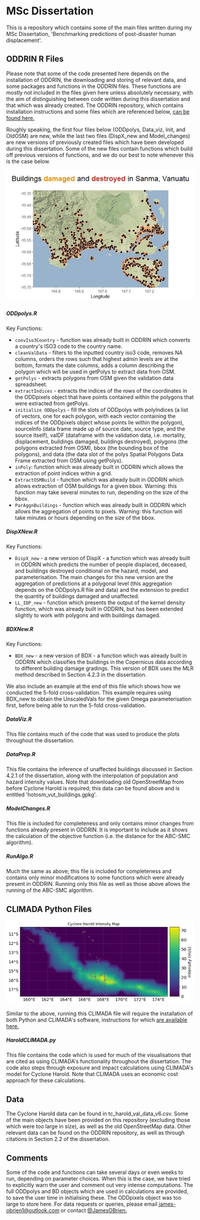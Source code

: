 # MSc Dissertation
This is a repository which contains some of the main files written during my MSc Dissertation, 'Benchmarking predictions of post-disaster human displacement'.

## ODDRIN R Files
Please note that some of the code presented here depends on the installation of ODDRIN, the downloading and storing of relevant data, and some packages and functions in the ODDRIN files. These functions are mostly not included in the files given here unless absolutely necessary, with the aim of distinguishing between code written during this dissertation and that which was already created. The ODDRIN repository, which contains installation instructions and some files which are referenced below, [can be found here.]

Roughly speaking, the first four files below (ODDpolys, Data_viz, Init, and OldOSM) are new, while the last two files (DispX_new and Model_changes) are new versions of previously created files which have been developed during this dissertation. Some of the new files contain functions which build off previous versions of functions, and we do our best to note whenever this is the case below. 

![plot](./Sanma.jpeg)

##### ODDpolys.R

Key Functions:
- `convIso3Country` - function was already built in ODDRIN which converts a country's ISO3 code to the country name.
- `cleanValData` - filters to the inputted country iso3 code, removes NA columns, orders the rows such that highest admin levels are at the  bottom, formats the date columns, adds a column describing the polygon which will be used in getPolys to extract data from OSM.
- `getPolys` - extracts polygons from OSM given the validation data spreadsheet.
- `extractIndices` - extracts the indices of the rows of the coordinates in the ODDpixels object that have points contained within the polygons that were extracted from getPolys.
- `initialize ODDpolys` - fill the slots of ODDpolys with polyIndices (a list of vectors, one for each polygon, with each vector containing the indices of the ODDpixels object whose points lie within the polygon), sourceInfo (data frame made up of source date, source type, and the source itself), valDF (dataframe with the validation data, i.e. mortality, displacement, buildings damaged, buildings destroyed), polygons (the polygons extracted from OSM), bbox (the bounding box of the polygons), and data (the data slot of the polys Spatial Polygons Data Frame extracted from OSM using getPolys).
- `inPoly`: function which was already built in ODDRIN which allows the extraction of point indices within a grid.
- `ExtractOSMBuild` - function which was already built in ODDRIN which allows extraction of OSM buildings for a given bbox. Warning: this function may take several minutes to run, depending on the size of the bbox.
- `ParAggnBuildings` - function which was already built in ODDRIN which allows the aggregation of points to pixels. Warning: this function will take minutes or hours depending on the size of the bbox.

##### DispXNew.R

Key Functions:
- `DispX_new` - a new version of DispX - a function which was already built in ODDRIN which predicts the number of people displaced, deceased, and buildings destroyed conditional on the hazard, model, and parameterisation. The main changes for this new version are the aggregation of predictions at a polygonal level (this aggregation depends on the ODDpolys.R file and data) and the extension to predict the quantity of buildings damaged and unaffected.
- `LL_IDP_new` - function which presents the output of the kernel density function, which was already built in ODDRIN, but has been extended slightly to work with polygons and with buildings damaged.

##### BDXNew.R

Key Functions:
- `BDX_new` - a new version of BDX - a function which was already built in ODDRIN which classifies the buildings in the Copernicus data according to different building damage gradings. This version of BDX uses the MLR method described in Section 4.2.3 in the dissertation. 

We also include an example at the end of this file which shows how we conducted the 5-fold cross-validation. This example requires using BDX_new to obtain the UnscaledVals for the given Omega parameterisation first, before being able to run the 5-fold cross-validation.

##### DataViz.R

This file contains much of the code that was used to produce the plots throughout the dissertation. 

##### DataPrep.R

This file contains the inference of unaffected buildings discussed in Section 4.2.1 of the dissertation, along with the interpolation of population and hazard intensity values. Note that downloading old OpenStreetMap from before Cyclone Harold is required; this data can be found above and is entitled 'hotosm_vut_buildings.gpkg'.

##### ModelChanges.R

This file is included for completeness and only contains minor changes from functions already present in ODDRIN. It is important to include as it shows the calculation of the objective function (i.e. the distance for the ABC-SMC algorithm).

##### RunAlgo.R

Much the same as above; this file is included for completeness and contains only minor modifications to some functions which were already present in ODDRIN. Running only this file as well as those above allows the running of the ABC-SMC algorithm.

## CLIMADA Python Files

![plot](./IntensityMap.png)

Similar to the above, running this CLIMADA file will require the installation of both Python and CLIMADA's software, instructions for which [are available here.]

##### HaroldCLIMADA.py

This file contains the code which is used for much of the visualisations that are cited as using CLIMADA's functionality throughout the dissertation. The code also steps through exposure and impact calculations using CLIMADA's model for Cyclone Harold. Note that CLIMADA uses an economic cost approach for these calculations.

## Data

The Cyclone Harold data can be found in tc_harold_val_data_v6.csv. Some of the main objects have been provided on this repository (excluding those which were too large in size), as well as the old OpenStreetMap data. Other relevant data can be found on the ODDRIN repository, as well as through citations in Section 2.2 of the dissertation.

## Comments
Some of the code and functions can take several days or even weeks to run, depending on parameter choices. When this is the case, we have tried to explicitly warn the user and comment out very intense computations. The full ODDpolys and BD objects which are used in calculations are provided, to save the user time in initialising these. The ODDpixels object was too large to store here. For data requests or queries, please email james-obrien1@outlook.com or contact [@JamesOBrien.]

[can be found here.]: https://github.com/hamishwp/ODDRIN

[are available here.]: https://climada-python.readthedocs.io/en/v3.2.0/guide/Guide_Installation.html

[@JamesOBrien.]: https://www.linkedin.com/in/james-obrien1/
